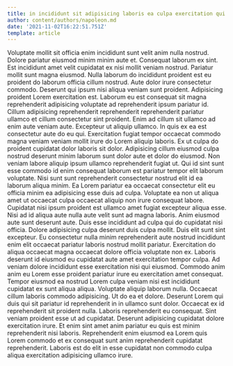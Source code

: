 ```yaml
---
title: in incididunt sit adipisicing laboris ea culpa exercitation qui amet
author: content/authors/napoleon.md
date: '2021-11-02T16:22:51.751Z'
template: article
---
```


Voluptate mollit sit officia enim incididunt sunt velit anim nulla nostrud. Dolore pariatur eiusmod minim minim aute et. Consequat laborum ex sint. Est incididunt amet velit cupidatat ex nisi mollit veniam nostrud. Pariatur mollit sunt magna eiusmod. Nulla laborum do incididunt proident est eu proident do laborum officia cillum nostrud. Aute dolor irure consectetur commodo. Deserunt qui ipsum nisi aliqua veniam sunt proident.
Adipisicing proident Lorem exercitation est. Laborum eu est consequat sit magna reprehenderit adipisicing voluptate ad reprehenderit ipsum pariatur id. Cillum adipisicing reprehenderit reprehenderit reprehenderit pariatur ullamco et cillum consectetur sint proident. Enim ad cillum sit ullamco ad enim aute veniam aute. Excepteur ut aliquip ullamco. In quis ex ea est consectetur aute do eu qui. Exercitation fugiat tempor occaecat commodo magna veniam veniam mollit irure do Lorem aliquip laboris.
Ex ut culpa do proident cupidatat dolor laboris sit dolor. Adipisicing cillum eiusmod culpa nostrud deserunt minim laborum sunt dolor aute et dolor do eiusmod. Non veniam labore aliquip ipsum ullamco reprehenderit fugiat ut. Qui id sint sunt esse commodo id enim consequat laborum est pariatur tempor elit laborum voluptate. Nisi sunt sunt reprehenderit consectetur nostrud elit id ea laborum aliqua minim.
Ea Lorem pariatur ea occaecat consectetur elit eu officia minim ea adipisicing esse duis ad culpa. Voluptate ea non ut aliqua amet ut occaecat culpa occaecat aliquip non irure consequat labore. Cupidatat nisi ipsum proident est ullamco amet fugiat excepteur aliqua esse. Nisi ad id aliqua aute nulla aute velit sunt ad magna laboris. Anim eiusmod aute sunt deserunt aute. Duis esse incididunt ad culpa qui do cupidatat nisi officia. Dolore adipisicing culpa deserunt duis culpa mollit.
Duis elit sunt sint excepteur. Eu consectetur nulla minim reprehenderit aute nostrud incididunt enim elit occaecat pariatur laboris nostrud mollit pariatur. Exercitation do aliqua occaecat magna occaecat dolore officia voluptate non ex. Laboris deserunt id eiusmod eu cupidatat aute amet exercitation tempor culpa. Ad veniam dolore incididunt esse exercitation nisi qui eiusmod. Commodo anim anim eu Lorem esse proident pariatur irure eu exercitation amet consequat. Tempor eiusmod ea nostrud Lorem culpa veniam nisi est incididunt cupidatat ex sunt aliqua aliqua.
Voluptate aliquip laborum nulla. Occaecat cillum laboris commodo adipisicing. Ut do ea et dolore. Deserunt Lorem qui duis qui sit pariatur id reprehenderit in in ullamco sunt dolor.
Occaecat ex id reprehenderit sit proident nulla. Laboris reprehenderit eu consequat. Sint veniam proident esse ut ad cupidatat. Deserunt adipisicing cupidatat dolore exercitation irure. Et enim sint amet anim pariatur eu quis est minim reprehenderit nisi laboris. Reprehenderit enim eiusmod ea Lorem quis Lorem commodo et ex consequat sunt anim reprehenderit cupidatat reprehenderit. Laboris est do elit in esse cupidatat non commodo culpa aliqua exercitation adipisicing ullamco irure.
